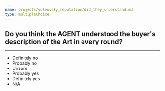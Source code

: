 ```yaml
---
name: projects/volvovsky_reputation/did_they_understand.md
type: multipleChoice
---
```


## Do you think the AGENT understood the buyer's description of the Art in every round?

---

- Definitely no
- Probably no
- Unsure
- Probably yes
- Definitely yes
- N/A
